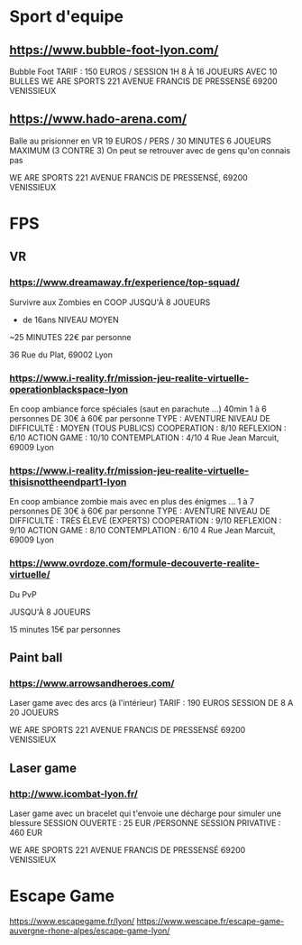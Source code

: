 # Sport d'equipe

## https://www.bubble-foot-lyon.com/
Bubble Foot
TARIF : 150 EUROS / SESSION 1H
8 À 16 JOUEURS AVEC 10 BULLES
WE ARE SPORTS
221 AVENUE FRANCIS DE PRESSENSÉ
69200 VENISSIEUX

## https://www.hado-arena.com/
Balle au prisionner en VR
19 EUROS / PERS / 30 MINUTES
6 JOUEURS MAXIMUM (3 CONTRE 3)
On peut se retrouver avec de gens qu'on connais pas

WE ARE SPORTS
221 AVENUE FRANCIS DE PRESSENSÉ, 69200 VENISSIEUX

# FPS

## VR

### https://www.dreamaway.fr/experience/top-squad/
Survivre aux Zombies en COOP
JUSQU'À 8 JOUEURS
+ de 16ans
NIVEAU MOYEN

~25 MINUTES
22€ par personne

36 Rue du Plat, 69002 Lyon


### https://www.i-reality.fr/mission-jeu-realite-virtuelle-operationblackspace-lyon
En coop ambiance force spéciales (saut en parachute ...)
40min
1 à 6 personnes
DE 30€ à 60€ par personne
TYPE : AVENTURE
NIVEAU DE DIFFICULTÉ : MOYEN (TOUS PUBLICS)
COOPERATION : 8/10  REFLEXION : 6/10  ACTION GAME : 10/10  CONTEMPLATION : 4/10
4 Rue Jean Marcuit, 69009 Lyon

### https://www.i-reality.fr/mission-jeu-realite-virtuelle-thisisnottheendpart1-lyon
En coop ambiance zombie mais avec en plus des énigmes ...
1 à 7 personnes
DE 30€ à 60€ par personne
TYPE : AVENTURE
NIVEAU DE DIFFICULTÉ : TRÈS ÉLEVÉ (EXPERTS)
COOPERATION : 9/10  REFLEXION : 9/10  ACTION GAME : 8/10  CONTEMPLATION : 6/10
4 Rue Jean Marcuit, 69009 Lyon

### https://www.ovrdoze.com/formule-decouverte-realite-virtuelle/
Du PvP

JUSQU'À 8 JOUEURS

15 minutes
15€ par personnes

## Paint ball

### https://www.arrowsandheroes.com/
Laser game avec des arcs (à l'intérieur)
TARIF : 190 EUROS
SESSION DE 8 A 20 JOUEURS

WE ARE SPORTS
221 AVENUE FRANCIS DE PRESSENSÉ
69200 VENISSIEUX


## Laser game

### http://www.icombat-lyon.fr/
Laser game avec un bracelet qui t'envoie une décharge pour simuler une blessure
SESSION OUVERTE : 25 EUR  /PERSONNE
SESSION PRIVATIVE : 460 EUR

WE ARE SPORTS
221 AVENUE FRANCIS DE PRESSENSÉ
69200 VENISSIEUX

# Escape Game
https://www.escapegame.fr/lyon/
https://www.wescape.fr/escape-game-auvergne-rhone-alpes/escape-game-lyon/

